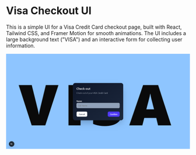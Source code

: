 # Visa Checkout UI
This is a simple UI for a Visa Credit Card checkout page, built with React, Tailwind CSS, and Framer Motion for smooth animations. The UI includes a large background text ("VISA") and an interactive form for collecting user information.

![Alt text](/Screenshot%202025-05-10%20134921.png)
